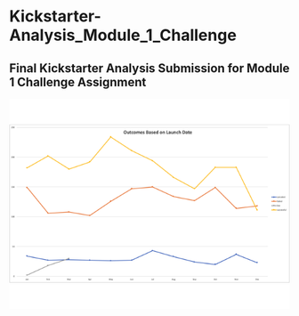 # Kickstarter-Analysis_Module_1_Challenge
Final Kickstarter Analysis Submission for Module 1 Challenge Assignment
---
<img src ="https://github.com/hkyopreston/kickstarter-analysis/blob/master/Outcomes%20Based%20on%20Launch%20Date.png?raw=true"></img>
